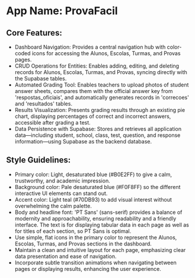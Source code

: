 # **App Name**: ProvaFacil

## Core Features:

- Dashboard Navigation: Provides a central navigation hub with color-coded icons for accessing the Alunos, Escolas, Turmas, and Provas pages.
- CRUD Operations for Entities: Enables adding, editing, and deleting records for Alunos, Escolas, Turmas, and Provas, syncing directly with the Supabase tables.
- Automated Grading Tool: Enables teachers to upload photos of student answer sheets, compares them with the official answer key from 'respostas_oficiais', and automatically generates records in 'correcoes' and 'resultados' tables.
- Results Visualization: Presents grading results through an existing pie chart, displaying percentages of correct and incorrect answers, accessible after grading a test.
- Data Persistence with Supabase: Stores and retrieves all application data—including student, school, class, test, question, and response information—using Supabase as the backend database.

## Style Guidelines:

- Primary color: Light, desaturated blue (#B0E2FF) to give a calm, trustworthy, and academic impression.
- Background color: Pale desaturated blue (#F0F8FF) so the different interactive UI elements can stand out.
- Accent color: Light teal (#70DB93) to add visual interest without overwhelming the calm palette.
- Body and headline font: 'PT Sans' (sans-serif) provides a balance of modernity and approachability, ensuring readability and a friendly interface. The text is for displaying tabular data in each page as well as for titles of each section, so PT Sans is optimal.
- Use simple, flat icons in the primary color to represent the Alunos, Escolas, Turmas, and Provas sections in the dashboard.
- Maintain a clean and intuitive layout for each page, emphasizing clear data presentation and ease of navigation.
- Incorporate subtle transition animations when navigating between pages or displaying results, enhancing the user experience.
